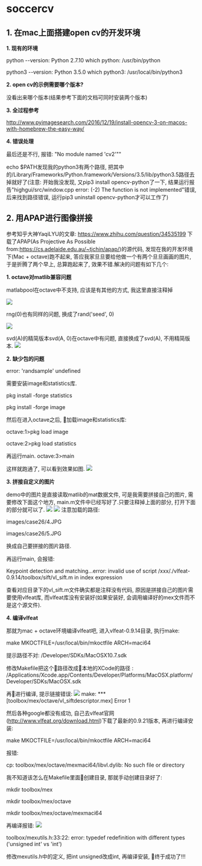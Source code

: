 # soccercv



## 1. 在mac上面搭建open cv的开发环境

**1. 现有的环境**

python --version: Python 2.7.10
which python: /usr/bin/python


python3 --version: Python 3.5.0
which python3: /usr/local/bin/python3

**2. open cv的示例需要哪个版本?**

没看出来哪个版本(结果参考下面的文档可同时安装两个版本)

**3. 全过程参考**

http://www.pyimagesearch.com/2016/12/19/install-opencv-3-on-macos-with-homebrew-the-easy-way/

**4. 错误处理**

最后还是不行, 报错: "No module named 'cv2'""

echo $PATH发现我的python3有两个路径, 把其中的/Library/Frameworks/Python.framework/Versions/3.5/lib/python3.5路径去掉就好了(注意: 开始我没发现, 又pip3 install opencv-python了一下, 结果运行报告"highgui/src/window.cpp error: (-2) The function is not implemented"错误, 后来找到路径错误, 运行pip3 uninstall opencv-python才可以工作了)

## 2. 用APAP进行图像拼接
参考知乎大神YaqiLYU的文章:
https://www.zhihu.com/question/34535199
下载了APAP(As Projective As Possible from:https://cs.adelaide.edu.au/~tjchin/apap/)的源代码, 发现在我的开发环境下(Mac + octave)跑不起来, 答应我家旦旦要给他做一个有两个旦旦画画的图片, 于是折腾了两个早上, 总算跑起来了, 效果不错.解决的问题有如下几个:

**1. octave对matlib兼容问题**

matlabpool在octave中不支持, 应该是有其他的方式, 我这里直接注释掉

![](doc/matlabpool.png)

rng(0)也有同样的问题, 换成了rand('seed', 0)

![](doc/rand_rng.png)

svd(A)的精简版本svd(A, 0)在octave中有问题, 直接换成了svd(A), 不用精简版本.
![](doc/svd.png)

**2. 缺少包的问题**

error: 'randsample' undefined

需要安装image和statistics库.

pkg install -forge statistics

pkg install -forge image

然后在进入octave之后, 加载image和statistics库:

octave:1>pkg load image

octave:2>pkg load statistics

再运行main.
octave:3>main

这样就跑通了, 可以看到效果如图.
![](doc/demo.png)

**3. 拼接自定义的图片**

demo中的图片是直接读取matlib的mat数据文件, 可是我需要拼接自己的图片, 需要修改下面这个地方, main.m文件中已经写好了.只要注释掉上面的部分, 打开下面的部分就可以了.
![](doc/comment_original.jpeg)
![](doc/uncomment.jpeg)
注意加载的路径:

images/case26/4.JPG

images/case26/5.JPG

换成自己要拼接的图片路径.

再运行main, 会报错:

Keypoint detection and matching...error: invalid use of script /xxx/./vlfeat-0.9.14/toolbox/sift/vl_sift.m in index expression

查看对应目录下的vl_sift.m文件确实都是注释没有代码, 原因是拼接自己的图片需要使用vlfeat库, 而vlfeat库没有安装好(如果安装好, 会调用编译好的mex文件而不是这个源文件).

**4. 编译vlfeat**

那就为mac + octave环境编译vlfeat吧, 进入vlfeat-0.9.14目录, 执行make:

make MKOCTFILE=/usr/local/bin/mkoctfile ARCH=maci64

提示路径不对: /Developer/SDKs/MacOSX10.7.sdk

修改Makefile把这个路径改成本地的XCode的路径
:
/Applications/Xcode.app/Contents/Developer/Platforms/MacOSX.platform/Developer/SDKs/MacOSX.sdk

再进行编译, 提示链接错误:
![](doc/vlfeat_link_error.jpeg)
make: *** [toolbox/mex/octave/vl_siftdescriptor.mex] Error 1

然后各种google都没有成功, 自己去vlfeat官网(http://www.vlfeat.org/download.html)下载了最新的0.9.21版本, 再进行编译安装:

make MKOCTFILE=/usr/local/bin/mkoctfile ARCH=maci64

报错:

cp: toolbox/mex/octave/mexmaci64/libvl.dylib: No such file or directory

我不知道该怎么在Makefile里面创建目录, 那就手动创建目录好了:

mkdir toolbox/mex

mkdir toolbox/mex/octave

mkdir toolbox/mex/octave/mexmaci64

再编译报错:
![](doc/vlfeat_type_error.jpeg)

toolbox/mexutils.h:33:22: error: typedef redefinition with different types
      ('unsigned int' vs 'int')

修改mexutils.h中的定义, 把int unsigned改成int, 再编译安装, 终于成功了!!!

















